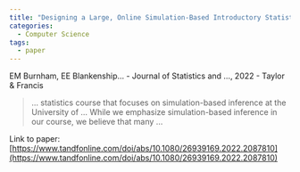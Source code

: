 ```yaml
---
title: "Designing a Large, Online Simulation-Based Introductory Statistics Course"
categories:
  - Computer Science
tags:
  - paper
---
```

EM Burnham, EE Blankenship… - Journal of Statistics and …, 2022 - Taylor & Francis

>… statistics course that focuses on simulation-based inference at the University of … While we emphasize simulation-based inference in our course, we believe that many …

Link to paper: [https://www.tandfonline.com/doi/abs/10.1080/26939169.2022.2087810](https://www.tandfonline.com/doi/abs/10.1080/26939169.2022.2087810)
